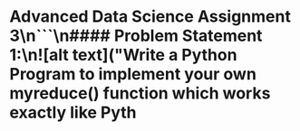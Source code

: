 # Advanced Data Science Assignment 3\n```\n#### Problem Statement​ ​1:\n![alt text]("Write a Python Program to implement your own myreduce() function which works exactly like Pyth